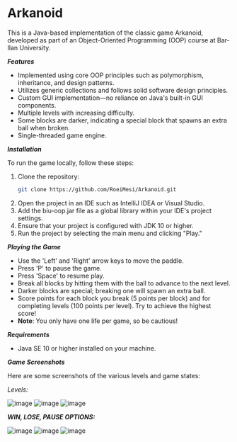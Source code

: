 # Arkanoid

This is a Java-based implementation of the classic game Arkanoid, developed as part of an Object-Oriented Programming (OOP) course at Bar-Ilan University.

_**Features**_

- Implemented using core OOP principles such as polymorphism, inheritance, and design patterns.
- Utilizes generic collections and follows solid software design principles.
- Custom GUI implementation—no reliance on Java's built-in GUI components.
- Multiple levels with increasing difficulty.
- Some blocks are darker, indicating a special block that spawns an extra ball when broken.
- Single-threaded game engine.
  
_**Installation**_

To run the game locally, follow these steps:

1. Clone the repository:
   ```bash
   git clone https://github.com/RoeiMesi/Arkanoid.git
2. Open the project in an IDE such as IntelliJ IDEA or Visual Studio.
3. Add the biu-oop.jar file as a global library within your IDE's project settings.
4. Ensure that your project is configured with JDK 10 or higher.
5. Run the project by selecting the main menu and clicking "Play."

_**Playing the Game**_

- Use the 'Left' and 'Right' arrow keys to move the paddle.
- Press 'P' to pause the game.
- Press 'Space' to resume play.
- Break all blocks by hitting them with the ball to advance to the next level.
- Darker blocks are special; breaking one will spawn an extra ball.
- Score points for each block you break (5 points per block) and for completing levels (100 points per level). Try to achieve the highest score!
- **Note**: You only have one life per game, so be cautious!

_**Requirements**_

- Java SE 10 or higher installed on your machine.

_**Game Screenshots**_

Here are some screenshots of the various levels and game states:

_Levels:_

![image](https://github.com/RoeiMesi/Arkanoid/assets/23407020/33e21a77-a215-439f-9909-e18e55ad8b12)
![image](https://github.com/RoeiMesi/Arkanoid/assets/23407020/17e3abbf-df06-4931-a9c4-4be07e54f1d6)
![image](https://github.com/RoeiMesi/Arkanoid/assets/23407020/324483c8-8025-4403-9312-aa2894044feb)


_**WIN, LOSE, PAUSE OPTIONS:**_

![image](https://github.com/RoeiMesi/Arkanoid/assets/23407020/b636a625-5806-4b17-b874-ee5bd2565f00)
![image](https://github.com/RoeiMesi/Arkanoid/assets/23407020/b5e44334-70b0-4aaf-a60b-284e943d2948)
![image](https://github.com/RoeiMesi/Arkanoid/assets/23407020/223ca1b4-81fd-409a-bfea-8811172be75d)
